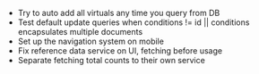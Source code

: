 * Try to auto add all virtuals any time you query from DB
* Test default update queries when conditions != id || conditions encapsulates multiple documents
* Set up the navigation system on mobile
* Fix reference data service on UI, fetching before usage
* Separate fetching total counts to their own service
